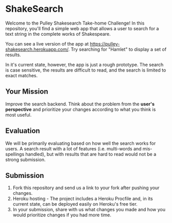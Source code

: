 # ShakeSearch

Welcome to the Pulley Shakesearch Take-home Challenge! In this repository,
you'll find a simple web app that allows a user to search for a text string in
the complete works of Shakespeare.

You can see a live version of the app at
https://pulley-shakesearch.herokuapp.com/. Try searching for "Hamlet" to display
a set of results.

In it's current state, however, the app is just a rough prototype. The search is
case sensitive, the results are difficult to read, and the search is limited to
exact matches.

## Your Mission

Improve the search backend. Think about the problem from the **user's perspective**
and prioritize your changes according to what you think is most useful. 

## Evaluation

We will be primarily evaluating based on how well the search works for users. A search result with a lot of features (i.e. multi-words and mis-spellings handled), but with results that are hard to read would not be a strong submission. 


## Submission

1. Fork this repository and send us a link to your fork after pushing your changes. 
2. Heroku hosting - The project includes a Heroku Procfile and, in its
current state, can be deployed easily on Heroku's free tier.
3. In your submission, share with us what changes you made and how you would prioritize changes if you had more time.


